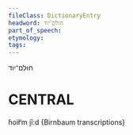 ```yaml
---
fileClass: DictionaryEntry
headword: חולם־יוד
part_of_speech: 
etymology: 
tags: 
---
```

חולם־יוד

CENTRAL
========

ɦoiłⁱm i̯ĭ:d {Birnbaum transcriptions}